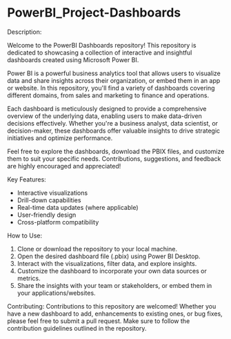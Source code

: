 # PowerBI_Project-Dashboards
Description:

Welcome to the PowerBI Dashboards repository! This repository is dedicated to showcasing a collection of interactive and insightful dashboards created using Microsoft Power BI. 

Power BI is a powerful business analytics tool that allows users to visualize data and share insights across their organization, or embed them in an app or website. In this repository, you'll find a variety of dashboards covering different domains, from sales and marketing to finance and operations.

Each dashboard is meticulously designed to provide a comprehensive overview of the underlying data, enabling users to make data-driven decisions effectively. Whether you're a business analyst, data scientist, or decision-maker, these dashboards offer valuable insights to drive strategic initiatives and optimize performance.

Feel free to explore the dashboards, download the PBIX files, and customize them to suit your specific needs. Contributions, suggestions, and feedback are highly encouraged and appreciated!

Key Features:
- Interactive visualizations
- Drill-down capabilities
- Real-time data updates (where applicable)
- User-friendly design
- Cross-platform compatibility

How to Use:
1. Clone or download the repository to your local machine.
2. Open the desired dashboard file (.pbix) using Power BI Desktop.
3. Interact with the visualizations, filter data, and explore insights.
4. Customize the dashboard to incorporate your own data sources or metrics.
5. Share the insights with your team or stakeholders, or embed them in your applications/websites.

Contributing:
Contributions to this repository are welcomed! Whether you have a new dashboard to add, enhancements to existing ones, or bug fixes, please feel free to submit a pull request. Make sure to follow the contribution guidelines outlined in the repository.
